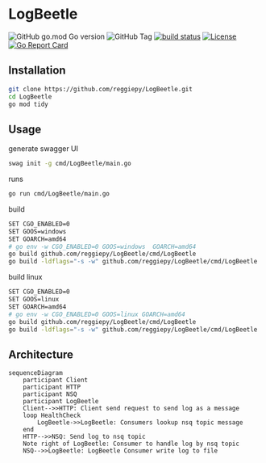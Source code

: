 # LogBeetle

![GitHub go.mod Go version](https://img.shields.io/github/go-mod/go-version/reggiepy/LogBeetle?style=flat&color=success)
![GitHub Tag](https://img.shields.io/github/v/tag/reggiepy/LogBeetle?style=flat&color=success)
[![build status](https://img.shields.io/badge/build-pass-success.svg?style=flat)](https://github.com/reggiepy/LogBeetle)
[![License](https://img.shields.io/badge/license-GNU%203.0-success.svg?style=flat)](https://github.com/reggiepy/LogBeetle)
[![Go Report Card](https://goreportcard.com/badge/github.com/reggiepy/LogBeetle)](https://goreportcard.com/report/github.com/reggiepy/LogBeetle)

## Installation

```bash
git clone https://github.com/reggiepy/LogBeetle.git
cd LogBeetle
go mod tidy
```

## Usage

generate swagger UI
```bash
swag init -g cmd/LogBeetle/main.go
```

runs
```bash
go run cmd/LogBeetle/main.go
```

build
```bash
SET CGO_ENABLED=0
SET GOOS=windows
SET GOARCH=amd64
# go env -w CGO_ENABLED=0 GOOS=windows  GOARCH=amd64
go build github.com/reggiepy/LogBeetle/cmd/LogBeetle
go build -ldflags="-s -w" github.com/reggiepy/LogBeetle/cmd/LogBeetle
```

build linux
```bash
SET CGO_ENABLED=0
SET GOOS=linux
SET GOARCH=amd64
# go env -w CGO_ENABLED=0 GOOS=linux GOARCH=amd64
go build github.com/reggiepy/LogBeetle/cmd/LogBeetle
go build -ldflags="-s -w" github.com/reggiepy/LogBeetle/cmd/LogBeetle
```
## Architecture

```mermaid
sequenceDiagram
    participant Client
    participant HTTP
    participant NSQ
    participant LogBeetle
    Client-->>HTTP: Client send request to send log as a message
    loop HealthCheck
        LogBeetle->>LogBeetle: Consumers lookup nsq topic message
    end
    HTTP-->>NSQ: Send log to nsq topic
    Note right of LogBeetle: Consumer to handle log by nsq topic
    NSQ-->>LogBeetle: LogBeetle Consumer write log to file

```

